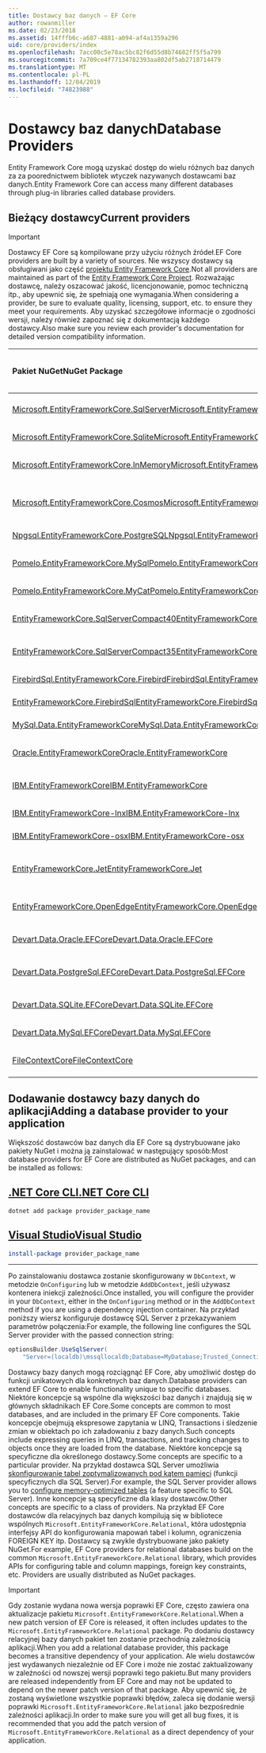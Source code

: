 ```yaml
---
title: Dostawcy baz danych — EF Core
author: rowanmiller
ms.date: 02/23/2018
ms.assetid: 14fffb6c-a687-4881-a094-af4a1359a296
uid: core/providers/index
ms.openlocfilehash: 7acc00c5e78ac5bc82f6d55d8b74682ff5f5a799
ms.sourcegitcommit: 7a709ce4f77134782393aa802df5ab2718714479
ms.translationtype: MT
ms.contentlocale: pl-PL
ms.lasthandoff: 12/04/2019
ms.locfileid: "74823988"
---
```

# <a name="database-providers"></a><span data-ttu-id="bddd3-102">Dostawcy baz danych</span><span class="sxs-lookup"><span data-stu-id="bddd3-102">Database Providers</span></span>

<span data-ttu-id="bddd3-103">Entity Framework Core mogą uzyskać dostęp do wielu różnych baz danych za za poorednictwem bibliotek wtyczek nazywanych dostawcami baz danych.</span><span class="sxs-lookup"><span data-stu-id="bddd3-103">Entity Framework Core can access many different databases through plug-in libraries called database providers.</span></span>

## <a name="current-providers"></a><span data-ttu-id="bddd3-104">Bieżący dostawcy</span><span class="sxs-lookup"><span data-stu-id="bddd3-104">Current providers</span></span>

> [!IMPORTANT]  
> <span data-ttu-id="bddd3-105">Dostawcy EF Core są kompilowane przy użyciu różnych źródeł.</span><span class="sxs-lookup"><span data-stu-id="bddd3-105">EF Core providers are built by a variety of sources.</span></span> <span data-ttu-id="bddd3-106">Nie wszyscy dostawcy są obsługiwani jako część [projektu Entity Framework Core](https://github.com/aspnet/EntityFrameworkCore).</span><span class="sxs-lookup"><span data-stu-id="bddd3-106">Not all providers are maintained as part of the [Entity Framework Core Project](https://github.com/aspnet/EntityFrameworkCore).</span></span> <span data-ttu-id="bddd3-107">Rozważając dostawcę, należy oszacować jakość, licencjonowanie, pomoc techniczną itp., aby upewnić się, że spełniają one wymagania.</span><span class="sxs-lookup"><span data-stu-id="bddd3-107">When considering a provider, be sure to evaluate quality, licensing, support, etc. to ensure they meet your requirements.</span></span> <span data-ttu-id="bddd3-108">Aby uzyskać szczegółowe informacje o zgodności wersji, należy również zapoznać się z dokumentacją każdego dostawcy.</span><span class="sxs-lookup"><span data-stu-id="bddd3-108">Also make sure you review each provider's documentation for detailed version compatibility information.</span></span>

| <span data-ttu-id="bddd3-109">Pakiet NuGet</span><span class="sxs-lookup"><span data-stu-id="bddd3-109">NuGet Package</span></span>                                                                                                        | <span data-ttu-id="bddd3-110">Obsługiwane aparaty bazy danych</span><span class="sxs-lookup"><span data-stu-id="bddd3-110">Supported database engines</span></span> | <span data-ttu-id="bddd3-111">Element utrzymujący/dostawca</span><span class="sxs-lookup"><span data-stu-id="bddd3-111">Maintainer / Vendor</span></span>                                                           | <span data-ttu-id="bddd3-112">Uwagi/wymagania</span><span class="sxs-lookup"><span data-stu-id="bddd3-112">Notes / Requirements</span></span> | <span data-ttu-id="bddd3-113">Przydatne łącza</span><span class="sxs-lookup"><span data-stu-id="bddd3-113">Useful links</span></span>                                                                                                                                                                                       |
|:---------------------------------------------------------------------------------------------------------------------|:---------------------------|:------------------------------------------------------------------------------|:---------------------|:---------------------------------------------------------------------------------------------------------------------------------------------------------------------------------------------------|
| [<span data-ttu-id="bddd3-114">Microsoft.EntityFrameworkCore.SqlServer</span><span class="sxs-lookup"><span data-stu-id="bddd3-114">Microsoft.EntityFrameworkCore.SqlServer</span></span>](https://www.nuget.org/packages/Microsoft.EntityFrameworkCore.SqlServer)    | <span data-ttu-id="bddd3-115">SQL Server 2012 do wewnątrz</span><span class="sxs-lookup"><span data-stu-id="bddd3-115">SQL Server 2012 onwards</span></span>    | <span data-ttu-id="bddd3-116">[Projekt EF Core](https://github.com/aspnet/EntityFrameworkCore/) (Microsoft)</span><span class="sxs-lookup"><span data-stu-id="bddd3-116">[EF Core Project](https://github.com/aspnet/EntityFrameworkCore/) (Microsoft)</span></span> |                      | [<span data-ttu-id="bddd3-117">docs</span><span class="sxs-lookup"><span data-stu-id="bddd3-117">docs</span></span>](xref:core/providers/sql-server/index)                                                                                                                                                       |
| [<span data-ttu-id="bddd3-118">Microsoft.EntityFrameworkCore.Sqlite</span><span class="sxs-lookup"><span data-stu-id="bddd3-118">Microsoft.EntityFrameworkCore.Sqlite</span></span>](https://www.nuget.org/packages/Microsoft.EntityFrameworkCore.Sqlite)          | <span data-ttu-id="bddd3-119">SQLite 3,7</span><span class="sxs-lookup"><span data-stu-id="bddd3-119">SQLite 3.7 onwards</span></span>         | <span data-ttu-id="bddd3-120">[Projekt EF Core](https://github.com/aspnet/EntityFrameworkCore/) (Microsoft)</span><span class="sxs-lookup"><span data-stu-id="bddd3-120">[EF Core Project](https://github.com/aspnet/EntityFrameworkCore/) (Microsoft)</span></span> |                      | [<span data-ttu-id="bddd3-121">docs</span><span class="sxs-lookup"><span data-stu-id="bddd3-121">docs</span></span>](xref:core/providers/sqlite/index)                                                                                                                                                           |
| [<span data-ttu-id="bddd3-122">Microsoft.EntityFrameworkCore.InMemory</span><span class="sxs-lookup"><span data-stu-id="bddd3-122">Microsoft.EntityFrameworkCore.InMemory</span></span>](https://www.nuget.org/packages/Microsoft.EntityFrameworkCore.InMemory)      | <span data-ttu-id="bddd3-123">EF Core bazę danych w pamięci</span><span class="sxs-lookup"><span data-stu-id="bddd3-123">EF Core in-memory database</span></span> | <span data-ttu-id="bddd3-124">[Projekt EF Core](https://github.com/aspnet/EntityFrameworkCore/) (Microsoft)</span><span class="sxs-lookup"><span data-stu-id="bddd3-124">[EF Core Project](https://github.com/aspnet/EntityFrameworkCore/) (Microsoft)</span></span> | <span data-ttu-id="bddd3-125">Tylko do testowania</span><span class="sxs-lookup"><span data-stu-id="bddd3-125">For testing only</span></span>     | [<span data-ttu-id="bddd3-126">docs</span><span class="sxs-lookup"><span data-stu-id="bddd3-126">docs</span></span>](xref:core/providers/in-memory/index)                                                                                                                                                        |
| [<span data-ttu-id="bddd3-127">Microsoft.EntityFrameworkCore.Cosmos</span><span class="sxs-lookup"><span data-stu-id="bddd3-127">Microsoft.EntityFrameworkCore.Cosmos</span></span>](https://www.nuget.org/packages/Microsoft.EntityFrameworkCore.Cosmos)          | <span data-ttu-id="bddd3-128">Interfejs API SQL usługi Azure Cosmos DB</span><span class="sxs-lookup"><span data-stu-id="bddd3-128">Azure Cosmos DB SQL API</span></span>    | <span data-ttu-id="bddd3-129">[Projekt EF Core](https://github.com/aspnet/EntityFrameworkCore/) (Microsoft)</span><span class="sxs-lookup"><span data-stu-id="bddd3-129">[EF Core Project](https://github.com/aspnet/EntityFrameworkCore/) (Microsoft)</span></span> |                      | [<span data-ttu-id="bddd3-130">docs</span><span class="sxs-lookup"><span data-stu-id="bddd3-130">docs</span></span>](xref:core/providers/cosmos/index)                                                                                                                                                           |
| [<span data-ttu-id="bddd3-131">Npgsql.EntityFrameworkCore.PostgreSQL</span><span class="sxs-lookup"><span data-stu-id="bddd3-131">Npgsql.EntityFrameworkCore.PostgreSQL</span></span>](https://www.nuget.org/packages/Npgsql.EntityFrameworkCore.PostgreSQL)        | <span data-ttu-id="bddd3-132">PostgreSQL</span><span class="sxs-lookup"><span data-stu-id="bddd3-132">PostgreSQL</span></span>                 | [<span data-ttu-id="bddd3-133">Zespół deweloperów Npgsql</span><span class="sxs-lookup"><span data-stu-id="bddd3-133">Npgsql Development Team</span></span>](https://github.com/npgsql)                          |                      | [<span data-ttu-id="bddd3-134">docs</span><span class="sxs-lookup"><span data-stu-id="bddd3-134">docs</span></span>](https://www.npgsql.org/efcore/index.html)                                                                                                                                                   |
| [<span data-ttu-id="bddd3-135">Pomelo.EntityFrameworkCore.MySql</span><span class="sxs-lookup"><span data-stu-id="bddd3-135">Pomelo.EntityFrameworkCore.MySql</span></span>](https://www.nuget.org/packages/Pomelo.EntityFrameworkCore.MySql)                  | <span data-ttu-id="bddd3-136">MySQL, MariaDB</span><span class="sxs-lookup"><span data-stu-id="bddd3-136">MySQL, MariaDB</span></span>             | [<span data-ttu-id="bddd3-137">Projekt pomelo Foundation</span><span class="sxs-lookup"><span data-stu-id="bddd3-137">Pomelo Foundation Project</span></span>](https://github.com/PomeloFoundation)              |                      | [<span data-ttu-id="bddd3-138">readme</span><span class="sxs-lookup"><span data-stu-id="bddd3-138">readme</span></span>](https://github.com/PomeloFoundation/Pomelo.EntityFrameworkCore.MySql/blob/master/README.md)                                                                                               |
| [<span data-ttu-id="bddd3-139">Pomelo.EntityFrameworkCore.MyCat</span><span class="sxs-lookup"><span data-stu-id="bddd3-139">Pomelo.EntityFrameworkCore.MyCat</span></span>](https://www.nuget.org/packages/Pomelo.EntityFrameworkCore.MyCat)                  | <span data-ttu-id="bddd3-140">Serwer MyCAT</span><span class="sxs-lookup"><span data-stu-id="bddd3-140">MyCAT Server</span></span>               | [<span data-ttu-id="bddd3-141">Projekt pomelo Foundation</span><span class="sxs-lookup"><span data-stu-id="bddd3-141">Pomelo Foundation Project</span></span>](https://github.com/PomeloFoundation)              | <span data-ttu-id="bddd3-142">Tylko wersja wstępna</span><span class="sxs-lookup"><span data-stu-id="bddd3-142">Prerelease only</span></span>      | [<span data-ttu-id="bddd3-143">readme</span><span class="sxs-lookup"><span data-stu-id="bddd3-143">readme</span></span>](https://github.com/PomeloFoundation/Pomelo.EntityFrameworkCore.MyCat/blob/master/README.md)                                                                                               |
| [<span data-ttu-id="bddd3-144">EntityFrameworkCore.SqlServerCompact40</span><span class="sxs-lookup"><span data-stu-id="bddd3-144">EntityFrameworkCore.SqlServerCompact40</span></span>](https://www.nuget.org/packages/EntityFrameworkCore.SqlServerCompact40)      | <span data-ttu-id="bddd3-145">SQL Server Compact 4.0</span><span class="sxs-lookup"><span data-stu-id="bddd3-145">SQL Server Compact 4.0</span></span>     | [<span data-ttu-id="bddd3-146">Erik Ejlskov Jensen</span><span class="sxs-lookup"><span data-stu-id="bddd3-146">Erik Ejlskov Jensen</span></span>](https://github.com/ErikEJ/)                             | <span data-ttu-id="bddd3-147">.NET Framework</span><span class="sxs-lookup"><span data-stu-id="bddd3-147">.NET Framework</span></span>       | [<span data-ttu-id="bddd3-148">wiki</span><span class="sxs-lookup"><span data-stu-id="bddd3-148">wiki</span></span>](https://github.com/ErikEJ/EntityFramework.SqlServerCompact/wiki/Using-EF-Core-with-SQL-Server-Compact-in-Traditional-.NET-Applications)                                                     |
| [<span data-ttu-id="bddd3-149">EntityFrameworkCore.SqlServerCompact35</span><span class="sxs-lookup"><span data-stu-id="bddd3-149">EntityFrameworkCore.SqlServerCompact35</span></span>](https://www.nuget.org/packages/EntityFrameworkCore.SqlServerCompact35)      | <span data-ttu-id="bddd3-150">SQL Server Compact 3.5</span><span class="sxs-lookup"><span data-stu-id="bddd3-150">SQL Server Compact 3.5</span></span>     | [<span data-ttu-id="bddd3-151">Erik Ejlskov Jensen</span><span class="sxs-lookup"><span data-stu-id="bddd3-151">Erik Ejlskov Jensen</span></span>](https://github.com/ErikEJ/)                             | <span data-ttu-id="bddd3-152">.NET Framework</span><span class="sxs-lookup"><span data-stu-id="bddd3-152">.NET Framework</span></span>       | [<span data-ttu-id="bddd3-153">wiki</span><span class="sxs-lookup"><span data-stu-id="bddd3-153">wiki</span></span>](https://github.com/ErikEJ/EntityFramework.SqlServerCompact/wiki/Using-EF-Core-with-SQL-Server-Compact-in-Traditional-.NET-Applications)                                                     |
| [<span data-ttu-id="bddd3-154">FirebirdSql.EntityFrameworkCore.Firebird</span><span class="sxs-lookup"><span data-stu-id="bddd3-154">FirebirdSql.EntityFrameworkCore.Firebird</span></span>](https://www.nuget.org/packages/FirebirdSql.EntityFrameworkCore.Firebird/) | <span data-ttu-id="bddd3-155">Firebird 2,5 i 3. x</span><span class="sxs-lookup"><span data-stu-id="bddd3-155">Firebird 2.5 and 3.x</span></span>       | [<span data-ttu-id="bddd3-156">Jiří Činčura</span><span class="sxs-lookup"><span data-stu-id="bddd3-156">Jiří Činčura</span></span>](https://github.com/cincuranet)                                 |                      | [<span data-ttu-id="bddd3-157">docs</span><span class="sxs-lookup"><span data-stu-id="bddd3-157">docs</span></span>](https://github.com/cincuranet/FirebirdSql.Data.FirebirdClient/blob/master/Provider/docs/entity-framework-core.md)                                                                           |
| [<span data-ttu-id="bddd3-158">EntityFrameworkCore.FirebirdSql</span><span class="sxs-lookup"><span data-stu-id="bddd3-158">EntityFrameworkCore.FirebirdSql</span></span>](https://www.nuget.org/packages/EntityFrameworkCore.FirebirdSql/)                   | <span data-ttu-id="bddd3-159">Firebird 2,5 i 3. x</span><span class="sxs-lookup"><span data-stu-id="bddd3-159">Firebird 2.5 and 3.x</span></span>       | [<span data-ttu-id="bddd3-160">Rafael Almeida</span><span class="sxs-lookup"><span data-stu-id="bddd3-160">Rafael Almeida</span></span>](https://github.com/ralmsdeveloper)                           |                      | [<span data-ttu-id="bddd3-161">wiki</span><span class="sxs-lookup"><span data-stu-id="bddd3-161">wiki</span></span>](https://github.com/ralmsdeveloper/EntityFrameworkCore.FirebirdSQL/wiki)                                                                                                                     |
| [<span data-ttu-id="bddd3-162">MySql.Data.EntityFrameworkCore</span><span class="sxs-lookup"><span data-stu-id="bddd3-162">MySql.Data.EntityFrameworkCore</span></span>](https://www.nuget.org/packages/MySql.Data.EntityFrameworkCore)                      | <span data-ttu-id="bddd3-163">MySQL</span><span class="sxs-lookup"><span data-stu-id="bddd3-163">MySQL</span></span>                      | <span data-ttu-id="bddd3-164">[Projekt MySQL](https://dev.mysql.com) (Oracle)</span><span class="sxs-lookup"><span data-stu-id="bddd3-164">[MySQL project](https://dev.mysql.com) (Oracle)</span></span>                               |                      | [<span data-ttu-id="bddd3-165">docs</span><span class="sxs-lookup"><span data-stu-id="bddd3-165">docs</span></span>](https://dev.mysql.com/doc/connector-net/en/connector-net-entityframework-core.html)                                                                                                         |
| [<span data-ttu-id="bddd3-166">Oracle.EntityFrameworkCore</span><span class="sxs-lookup"><span data-stu-id="bddd3-166">Oracle.EntityFrameworkCore</span></span>](https://www.nuget.org/packages/Oracle.EntityFrameworkCore/)                             | <span data-ttu-id="bddd3-167">Oracle DB 11,2 do wewnątrz</span><span class="sxs-lookup"><span data-stu-id="bddd3-167">Oracle DB 11.2 onwards</span></span>     | [<span data-ttu-id="bddd3-168">Oracle</span><span class="sxs-lookup"><span data-stu-id="bddd3-168">Oracle</span></span>](https://www.oracle.com/technetwork/topics/dotnet/)                   | <span data-ttu-id="bddd3-169">Wersja wstępna</span><span class="sxs-lookup"><span data-stu-id="bddd3-169">Prerelease</span></span>           | [<span data-ttu-id="bddd3-170">producenta</span><span class="sxs-lookup"><span data-stu-id="bddd3-170">website</span></span>](https://www.oracle.com/technetwork/topics/dotnet/)                                                                                                                                       |
| [<span data-ttu-id="bddd3-171">IBM.EntityFrameworkCore</span><span class="sxs-lookup"><span data-stu-id="bddd3-171">IBM.EntityFrameworkCore</span></span>](https://www.nuget.org/packages/IBM.EntityFrameworkCore)                                    | <span data-ttu-id="bddd3-172">Db2, Informix</span><span class="sxs-lookup"><span data-stu-id="bddd3-172">Db2, Informix</span></span>              | [<span data-ttu-id="bddd3-173">IBM</span><span class="sxs-lookup"><span data-stu-id="bddd3-173">IBM</span></span>](https://ibm.com)                                                        | <span data-ttu-id="bddd3-174">Wersja systemu Windows</span><span class="sxs-lookup"><span data-stu-id="bddd3-174">Windows version</span></span>      | [<span data-ttu-id="bddd3-175">blog</span><span class="sxs-lookup"><span data-stu-id="bddd3-175">blog</span></span>](https://www.ibm.com/developerworks/community/blogs/96960515-2ea1-4391-8170-b0515d08e4da/entry/Creating_Entity_Data_Model_using_IBM_Data_Server_providers_for_Entity_Framework_Core?lang=en) |
| [<span data-ttu-id="bddd3-176">IBM.EntityFrameworkCore-lnx</span><span class="sxs-lookup"><span data-stu-id="bddd3-176">IBM.EntityFrameworkCore-lnx</span></span>](https://www.nuget.org/packages/IBM.EntityFrameworkCore-lnx)                            | <span data-ttu-id="bddd3-177">Db2, Informix</span><span class="sxs-lookup"><span data-stu-id="bddd3-177">Db2, Informix</span></span>              | [<span data-ttu-id="bddd3-178">IBM</span><span class="sxs-lookup"><span data-stu-id="bddd3-178">IBM</span></span>](https://ibm.com)                                                        | <span data-ttu-id="bddd3-179">Wersja systemu Linux</span><span class="sxs-lookup"><span data-stu-id="bddd3-179">Linux version</span></span>        | [<span data-ttu-id="bddd3-180">blog</span><span class="sxs-lookup"><span data-stu-id="bddd3-180">blog</span></span>](https://www.ibm.com/developerworks/community/blogs/96960515-2ea1-4391-8170-b0515d08e4da/entry/Creating_Entity_Data_Model_using_IBM_Data_Server_providers_for_Entity_Framework_Core?lang=en) |
| [<span data-ttu-id="bddd3-181">IBM.EntityFrameworkCore-osx</span><span class="sxs-lookup"><span data-stu-id="bddd3-181">IBM.EntityFrameworkCore-osx</span></span>](https://www.nuget.org/packages/IBM.EntityFrameworkCore-osx)                            | <span data-ttu-id="bddd3-182">Db2, Informix</span><span class="sxs-lookup"><span data-stu-id="bddd3-182">Db2, Informix</span></span>              | [<span data-ttu-id="bddd3-183">IBM</span><span class="sxs-lookup"><span data-stu-id="bddd3-183">IBM</span></span>](https://ibm.com)                                                        | <span data-ttu-id="bddd3-184">wersja macOS</span><span class="sxs-lookup"><span data-stu-id="bddd3-184">macOS version</span></span>        | [<span data-ttu-id="bddd3-185">blog</span><span class="sxs-lookup"><span data-stu-id="bddd3-185">blog</span></span>](https://www.ibm.com/developerworks/community/blogs/96960515-2ea1-4391-8170-b0515d08e4da/entry/Creating_Entity_Data_Model_using_IBM_Data_Server_providers_for_Entity_Framework_Core?lang=en) |
| [<span data-ttu-id="bddd3-186">EntityFrameworkCore.Jet</span><span class="sxs-lookup"><span data-stu-id="bddd3-186">EntityFrameworkCore.Jet</span></span>](https://www.nuget.org/packages/EntityFrameworkCore.Jet/)                                   | <span data-ttu-id="bddd3-187">Pliki programu Microsoft Access</span><span class="sxs-lookup"><span data-stu-id="bddd3-187">Microsoft Access files</span></span>     | [<span data-ttu-id="bddd3-188">Bubi</span><span class="sxs-lookup"><span data-stu-id="bddd3-188">Bubi</span></span>](https://github.com/bubibubi)                                           | <span data-ttu-id="bddd3-189">.NET Framework</span><span class="sxs-lookup"><span data-stu-id="bddd3-189">.NET Framework</span></span>       | [<span data-ttu-id="bddd3-190">readme</span><span class="sxs-lookup"><span data-stu-id="bddd3-190">readme</span></span>](https://github.com/bubibubi/EntityFrameworkCore.Jet/blob/master/docs/README.md)                                                                                                           |
| [<span data-ttu-id="bddd3-191">EntityFrameworkCore.OpenEdge</span><span class="sxs-lookup"><span data-stu-id="bddd3-191">EntityFrameworkCore.OpenEdge</span></span>](https://www.nuget.org/packages/EntityFrameworkCore.OpenEdge/)                         | <span data-ttu-id="bddd3-192">Progress OpenEdge</span><span class="sxs-lookup"><span data-stu-id="bddd3-192">Progress OpenEdge</span></span>          | [<span data-ttu-id="bddd3-193">Alex Wiese</span><span class="sxs-lookup"><span data-stu-id="bddd3-193">Alex Wiese</span></span>](https://github.com/alexwiese)                                    |                      | [<span data-ttu-id="bddd3-194">readme</span><span class="sxs-lookup"><span data-stu-id="bddd3-194">readme</span></span>](https://github.com/alexwiese/EntityFrameworkCore.OpenEdge/blob/master/README.md)                                                                                                          |
| [<span data-ttu-id="bddd3-195">Devart.Data.Oracle.EFCore</span><span class="sxs-lookup"><span data-stu-id="bddd3-195">Devart.Data.Oracle.EFCore</span></span>](https://www.nuget.org/packages/Devart.Data.Oracle.EFCore/)                               | <span data-ttu-id="bddd3-196">Oracle DB 9.2.0.4</span><span class="sxs-lookup"><span data-stu-id="bddd3-196">Oracle DB 9.2.0.4 onwards</span></span>  | [<span data-ttu-id="bddd3-197">DevArt</span><span class="sxs-lookup"><span data-stu-id="bddd3-197">DevArt</span></span>](https://www.devart.com/)                                             | <span data-ttu-id="bddd3-198">Zapłacone</span><span class="sxs-lookup"><span data-stu-id="bddd3-198">Paid</span></span>                 | [<span data-ttu-id="bddd3-199">docs</span><span class="sxs-lookup"><span data-stu-id="bddd3-199">docs</span></span>](https://www.devart.com/dotconnect/oracle/docs/)                                                                                                                                             |
| [<span data-ttu-id="bddd3-200">Devart.Data.PostgreSql.EFCore</span><span class="sxs-lookup"><span data-stu-id="bddd3-200">Devart.Data.PostgreSql.EFCore</span></span>](https://www.nuget.org/packages/Devart.Data.PostgreSql.EFCore/)                       | <span data-ttu-id="bddd3-201">PostgreSQL 8,0 do wewnątrz</span><span class="sxs-lookup"><span data-stu-id="bddd3-201">PostgreSQL 8.0 onwards</span></span>     | [<span data-ttu-id="bddd3-202">DevArt</span><span class="sxs-lookup"><span data-stu-id="bddd3-202">DevArt</span></span>](https://www.devart.com/)                                             | <span data-ttu-id="bddd3-203">Zapłacone</span><span class="sxs-lookup"><span data-stu-id="bddd3-203">Paid</span></span>                 | [<span data-ttu-id="bddd3-204">docs</span><span class="sxs-lookup"><span data-stu-id="bddd3-204">docs</span></span>](https://www.devart.com/dotconnect/postgresql/docs/)                                                                                                                                         |
| [<span data-ttu-id="bddd3-205">Devart.Data.SQLite.EFCore</span><span class="sxs-lookup"><span data-stu-id="bddd3-205">Devart.Data.SQLite.EFCore</span></span>](https://www.nuget.org/packages/Devart.Data.SQLite.EFCore/)                               | <span data-ttu-id="bddd3-206">SQLite 3 lub nowszy</span><span class="sxs-lookup"><span data-stu-id="bddd3-206">SQLite 3 onwards</span></span>           | [<span data-ttu-id="bddd3-207">DevArt</span><span class="sxs-lookup"><span data-stu-id="bddd3-207">DevArt</span></span>](https://www.devart.com/)                                             | <span data-ttu-id="bddd3-208">Zapłacone</span><span class="sxs-lookup"><span data-stu-id="bddd3-208">Paid</span></span>                 | [<span data-ttu-id="bddd3-209">docs</span><span class="sxs-lookup"><span data-stu-id="bddd3-209">docs</span></span>](https://www.devart.com/dotconnect/sqlite/docs/)                                                                                                                                             |
| [<span data-ttu-id="bddd3-210">Devart.Data.MySql.EFCore</span><span class="sxs-lookup"><span data-stu-id="bddd3-210">Devart.Data.MySql.EFCore</span></span>](https://www.nuget.org/packages/Devart.Data.MySql.EFCore/)                                 | <span data-ttu-id="bddd3-211">Baza danych MySQL 5</span><span class="sxs-lookup"><span data-stu-id="bddd3-211">MySQL 5 onwards</span></span>            | [<span data-ttu-id="bddd3-212">DevArt</span><span class="sxs-lookup"><span data-stu-id="bddd3-212">DevArt</span></span>](https://www.devart.com/)                                             | <span data-ttu-id="bddd3-213">Zapłacone</span><span class="sxs-lookup"><span data-stu-id="bddd3-213">Paid</span></span>                 | [<span data-ttu-id="bddd3-214">docs</span><span class="sxs-lookup"><span data-stu-id="bddd3-214">docs</span></span>](https://www.devart.com/dotconnect/mysql/docs/)                                                                                                                                              |
| [<span data-ttu-id="bddd3-215">FileContextCore</span><span class="sxs-lookup"><span data-stu-id="bddd3-215">FileContextCore</span></span>](https://www.nuget.org/packages/FileContextCore/)                                 | <span data-ttu-id="bddd3-216">Przechowuje dane w plikach</span><span class="sxs-lookup"><span data-stu-id="bddd3-216">Stores data in files</span></span>            | [<span data-ttu-id="bddd3-217">Morris Janatzek</span><span class="sxs-lookup"><span data-stu-id="bddd3-217">Morris Janatzek</span></span>](https://github.com/morrisjdev)                                             | <span data-ttu-id="bddd3-218">Do celów deweloperskich</span><span class="sxs-lookup"><span data-stu-id="bddd3-218">For development purposes</span></span>                 | [<span data-ttu-id="bddd3-219">readme</span><span class="sxs-lookup"><span data-stu-id="bddd3-219">readme</span></span>](https://github.com/morrisjdev/FileContextCore/blob/master/README.md)                                                                                                                                              |

## <a name="adding-a-database-provider-to-your-application"></a><span data-ttu-id="bddd3-220">Dodawanie dostawcy bazy danych do aplikacji</span><span class="sxs-lookup"><span data-stu-id="bddd3-220">Adding a database provider to your application</span></span>

<span data-ttu-id="bddd3-221">Większość dostawców baz danych dla EF Core są dystrybuowane jako pakiety NuGet i można ją zainstalować w następujący sposób:</span><span class="sxs-lookup"><span data-stu-id="bddd3-221">Most database providers for EF Core are distributed as NuGet packages, and can be installed as follows:</span></span>

## <a name="net-core-clitabdotnet-core-cli"></a>[<span data-ttu-id="bddd3-222">.NET Core CLI</span><span class="sxs-lookup"><span data-stu-id="bddd3-222">.NET Core CLI</span></span>](#tab/dotnet-core-cli)

```dotnetcli
dotnet add package provider_package_name
```

## <a name="visual-studiotabvs"></a>[<span data-ttu-id="bddd3-223">Visual Studio</span><span class="sxs-lookup"><span data-stu-id="bddd3-223">Visual Studio</span></span>](#tab/vs)

``` powershell
install-package provider_package_name
```

***

<span data-ttu-id="bddd3-224">Po zainstalowaniu dostawca zostanie skonfigurowany w `DbContext`, w metodzie `OnConfiguring` lub w metodzie `AddDbContext`, jeśli używasz kontenera iniekcji zależności.</span><span class="sxs-lookup"><span data-stu-id="bddd3-224">Once installed, you will configure the provider in your `DbContext`, either in the `OnConfiguring` method or in the `AddDbContext` method if you are using a dependency injection container.</span></span>
<span data-ttu-id="bddd3-225">Na przykład poniższy wiersz konfiguruje dostawcę SQL Server z przekazywaniem parametrów połączenia:</span><span class="sxs-lookup"><span data-stu-id="bddd3-225">For example, the following line configures the SQL Server provider with the passed connection string:</span></span>

``` csharp
optionsBuilder.UseSqlServer(
    "Server=(localdb)\mssqllocaldb;Database=MyDatabase;Trusted_Connection=True;");
```  

<span data-ttu-id="bddd3-226">Dostawcy bazy danych mogą rozciągnąć EF Core, aby umożliwić dostęp do funkcji unikatowych dla konkretnych baz danych.</span><span class="sxs-lookup"><span data-stu-id="bddd3-226">Database providers can extend EF Core to enable functionality unique to specific databases.</span></span>
<span data-ttu-id="bddd3-227">Niektóre koncepcje są wspólne dla większości baz danych i znajdują się w głównych składnikach EF Core.</span><span class="sxs-lookup"><span data-stu-id="bddd3-227">Some concepts are common to most databases, and are included in the primary EF Core components.</span></span>
<span data-ttu-id="bddd3-228">Takie koncepcje obejmują ekspresowe zapytania w LINQ, Transactions i śledzenie zmian w obiektach po ich załadowaniu z bazy danych.</span><span class="sxs-lookup"><span data-stu-id="bddd3-228">Such concepts include expressing queries in LINQ, transactions, and tracking changes to objects once they are loaded from the database.</span></span>
<span data-ttu-id="bddd3-229">Niektóre koncepcje są specyficzne dla określonego dostawcy.</span><span class="sxs-lookup"><span data-stu-id="bddd3-229">Some concepts are specific to a particular provider.</span></span>
<span data-ttu-id="bddd3-230">Na przykład dostawca SQL Server umożliwia [skonfigurowanie tabel zoptymalizowanych pod kątem pamięci](xref:core/providers/sql-server/memory-optimized-tables) (funkcji specyficznych dla SQL Server).</span><span class="sxs-lookup"><span data-stu-id="bddd3-230">For example, the SQL Server provider allows you to [configure memory-optimized tables](xref:core/providers/sql-server/memory-optimized-tables) (a feature specific to SQL Server).</span></span>
<span data-ttu-id="bddd3-231">Inne koncepcje są specyficzne dla klasy dostawców.</span><span class="sxs-lookup"><span data-stu-id="bddd3-231">Other concepts are specific to a class of providers.</span></span>
<span data-ttu-id="bddd3-232">Na przykład EF Core dostawców dla relacyjnych baz danych kompilują się w bibliotece wspólnych `Microsoft.EntityFrameworkCore.Relational`, która udostępnia interfejsy API do konfigurowania mapowań tabel i kolumn, ograniczenia FOREIGN KEY itp. Dostawcy są zwykle dystrybuowane jako pakiety NuGet.</span><span class="sxs-lookup"><span data-stu-id="bddd3-232">For example, EF Core providers for relational databases build on the common `Microsoft.EntityFrameworkCore.Relational` library, which provides APIs for configuring table and column mappings, foreign key constraints, etc. Providers are usually distributed as NuGet packages.</span></span>

> [!IMPORTANT]  
> <span data-ttu-id="bddd3-233">Gdy zostanie wydana nowa wersja poprawki EF Core, często zawiera ona aktualizacje pakietu `Microsoft.EntityFrameworkCore.Relational`.</span><span class="sxs-lookup"><span data-stu-id="bddd3-233">When a new patch version of EF Core is released, it often includes updates to the `Microsoft.EntityFrameworkCore.Relational` package.</span></span>
> <span data-ttu-id="bddd3-234">Po dodaniu dostawcy relacyjnej bazy danych pakiet ten zostanie przechodnią zależnością aplikacji.</span><span class="sxs-lookup"><span data-stu-id="bddd3-234">When you add a relational database provider, this package becomes a transitive dependency of your application.</span></span>
> <span data-ttu-id="bddd3-235">Ale wielu dostawców jest wydawanych niezależnie od EF Core i może nie zostać zaktualizowany w zależności od nowszej wersji poprawki tego pakietu.</span><span class="sxs-lookup"><span data-stu-id="bddd3-235">But many providers are released independently from EF Core and may not be updated to depend on the newer patch version of that package.</span></span>
> <span data-ttu-id="bddd3-236">Aby upewnić się, że zostaną wyświetlone wszystkie poprawki błędów, zaleca się dodanie wersji poprawki `Microsoft.EntityFrameworkCore.Relational` jako bezpośrednie zależności aplikacji.</span><span class="sxs-lookup"><span data-stu-id="bddd3-236">In order to make sure you will get all bug fixes, it is recommended that you add the patch version of `Microsoft.EntityFrameworkCore.Relational` as a direct dependency of your application.</span></span>
